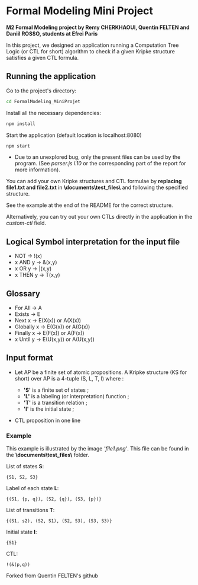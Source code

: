 # Formal Modeling Mini Project

__M2 Formal Modeling project by Remy CHERKHAOUI, Quentin FELTEN and Daniil ROSSO,
students at Efrei Paris__

In this project, we designed an application running a Computation Tree Logic (or CTL for short) algorithm to check if a given Kripke structure satisfies a given CTL formula. 

## Running the application

Go to the project's directory:
```bash
cd FormalModeling_MiniProjet
```

Install all the necessary dependencies:
```bash
npm install
```

Start the application (default location is localhost:8080)
```bash
npm start
```
* Due to an unexplored bug, only the present files can be used by the program. (See _parser.js l.10_ or the corresponding part of the report for more information).

You can add your own Kripke structures and CTL formulae by **replacing file1.txt and file2.txt** in **\documents\test_files\\** and following the specified structure.

See the example at the end of the README for the correct structure.

Alternatively, you can try out your own CTLs directly in the application in the *custom-ctl* field.

## Logical Symbol interpretation for the input file

- NOT      → !(x)
- x AND y  → &(x,y)
- x OR y   → |(x,y)
- x THEN y → T(x,y)

## Glossary

- For All    → A
- Exists     → E
- Next x     → E(X(x)) or A(X(x))
- Globally x → E(G(x)) or A(G(x))
- Finally x  → E(F(x)) or A(F(x))
- x Until y  → E(U(x,y)) or A(U(x,y))

## Input format

- Let AP be a finite set of atomic propositions. A Kripke structure (KS for short) over AP is a 4-tuple (S, L, T, I) where :

  * **'S'** is a finite set of states ;
  * **'L'** is a labeling (or interpretation) function ;
  * **'T'** is a transition relation ;
  * **'I'** is the initial state ;

- CTL proposition in one line

### Example

This example is illustrated by the image _'file1.png'_.
This file can be found in the **\documents\test_files\\** folder.

List of states **S**:

`{S1, S2, S3}`

Label of each state **L**:

`{(S1, {p, q}), (S2, {q}), (S3, {p})}`

List of transitions **T**:

`{(S1, s2), (S2, S1), (S2, S3), (S3, S3)}`

Initial state **I**:

`{S1}`

CTL:

`!(&(p,q))`


Forked from Quentin FELTEN's github
